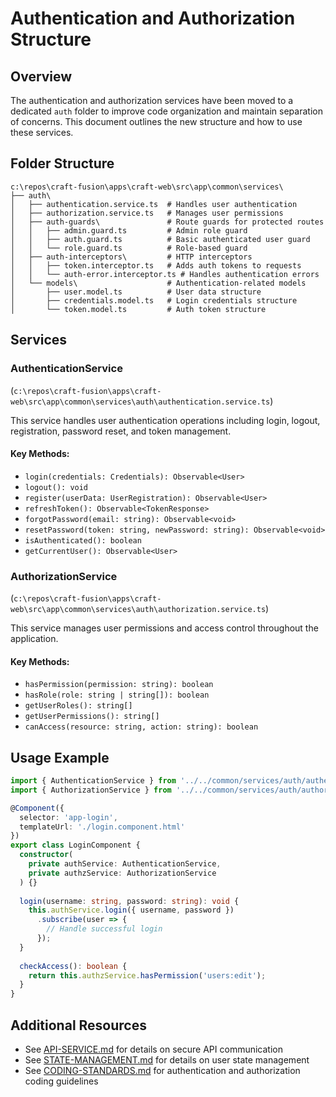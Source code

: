 # Authentication and Authorization Structure

## Overview

The authentication and authorization services have been moved to a dedicated `auth` folder to improve code organization and maintain separation of concerns. This document outlines the new structure and how to use these services.

## Folder Structure

```
c:\repos\craft-fusion\apps\craft-web\src\app\common\services\
├── auth\
│   ├── authentication.service.ts  # Handles user authentication 
│   ├── authorization.service.ts   # Manages user permissions
│   ├── auth-guards\               # Route guards for protected routes
│   │   ├── admin.guard.ts         # Admin role guard
│   │   ├── auth.guard.ts          # Basic authenticated user guard
│   │   └── role.guard.ts          # Role-based guard
│   ├── auth-interceptors\         # HTTP interceptors
│   │   ├── token.interceptor.ts   # Adds auth tokens to requests
│   │   └── auth-error.interceptor.ts # Handles authentication errors
│   └── models\                    # Authentication-related models
│       ├── user.model.ts          # User data structure
│       ├── credentials.model.ts   # Login credentials structure
│       └── token.model.ts         # Auth token structure
```

## Services

### AuthenticationService
(`c:\repos\craft-fusion\apps\craft-web\src\app\common\services\auth\authentication.service.ts`)

This service handles user authentication operations including login, logout, registration, password reset, and token management.

#### Key Methods:
- `login(credentials: Credentials): Observable<User>`
- `logout(): void`
- `register(userData: UserRegistration): Observable<User>`
- `refreshToken(): Observable<TokenResponse>`
- `forgotPassword(email: string): Observable<void>`
- `resetPassword(token: string, newPassword: string): Observable<void>`
- `isAuthenticated(): boolean`
- `getCurrentUser(): Observable<User>`

### AuthorizationService
(`c:\repos\craft-fusion\apps\craft-web\src\app\common\services\auth\authorization.service.ts`)

This service manages user permissions and access control throughout the application.

#### Key Methods:
- `hasPermission(permission: string): boolean`
- `hasRole(role: string | string[]): boolean`
- `getUserRoles(): string[]`
- `getUserPermissions(): string[]`
- `canAccess(resource: string, action: string): boolean`

## Usage Example

```typescript
import { AuthenticationService } from '../../common/services/auth/authentication.service';
import { AuthorizationService } from '../../common/services/auth/authorization.service';

@Component({
  selector: 'app-login',
  templateUrl: './login.component.html'
})
export class LoginComponent {
  constructor(
    private authService: AuthenticationService,
    private authzService: AuthorizationService
  ) {}
  
  login(username: string, password: string): void {
    this.authService.login({ username, password })
      .subscribe(user => {
        // Handle successful login
      });
  }
  
  checkAccess(): boolean {
    return this.authzService.hasPermission('users:edit');
  }
}
```

## Additional Resources
- See [API-SERVICE.md](./API-SERVICE.md) for details on secure API communication
- See [STATE-MANAGEMENT.md](./STATE-MANAGEMENT.md) for details on user state management
- See [CODING-STANDARDS.md](./CODING-STANDARDS.md) for authentication and authorization coding guidelines

